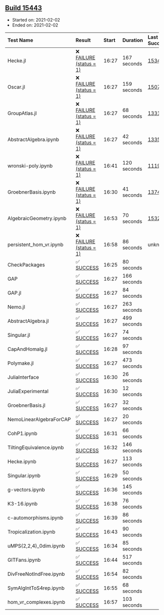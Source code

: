 ## [Build 15443](https://oscarci.mathematik.uni-kl.de/job/oscar/15443/)

* Started on: 2021-02-02
* Ended on: 2021-02-02

| Test Name    | Result | Start | Duration | Last Success | First Failure |
|:-------------|:-------|:------|:---------|:-------------|:--------------|
| Hecke.jl | ❌ [FAILURE (status = 1)](https://oscarci.mathematik.uni-kl.de/job/oscar/15443/artifact/logs/build-15443/Hecke.jl.log) | 16:27 | 167 seconds | [15344](https://oscarci.mathematik.uni-kl.de/job/oscar/15344/) | [15348](https://oscarci.mathematik.uni-kl.de/job/oscar/15348/) |
| Oscar.jl | ❌ [FAILURE (status = 1)](https://oscarci.mathematik.uni-kl.de/job/oscar/15443/artifact/logs/build-15443/Oscar.jl.log) | 16:27 | 159 seconds | [15079](https://oscarci.mathematik.uni-kl.de/job/oscar/15079/) | [15080](https://oscarci.mathematik.uni-kl.de/job/oscar/15080/) |
| GroupAtlas.jl | ❌ [FAILURE (status = 1)](https://oscarci.mathematik.uni-kl.de/job/oscar/15443/artifact/logs/build-15443/GroupAtlas.jl.log) | 16:27 | 68 seconds | [13311](https://oscarci.mathematik.uni-kl.de/job/oscar/13311/) | [13312](https://oscarci.mathematik.uni-kl.de/job/oscar/13312/) |
| AbstractAlgebra.ipynb | ❌ [FAILURE (status = 1)](https://oscarci.mathematik.uni-kl.de/job/oscar/15443/artifact/logs/build-15443/AbstractAlgebra.ipynb.log) | 16:27 | 42 seconds | [13355](https://oscarci.mathematik.uni-kl.de/job/oscar/13355/) | [13356](https://oscarci.mathematik.uni-kl.de/job/oscar/13356/) |
| wronski-poly.ipynb | ❌ [FAILURE (status = 1)](https://oscarci.mathematik.uni-kl.de/job/oscar/15443/artifact/logs/build-15443/wronski-poly.ipynb.log) | 16:41 | 120 seconds | [11192](https://oscarci.mathematik.uni-kl.de/job/oscar/11192/) | [11193](https://oscarci.mathematik.uni-kl.de/job/oscar/11193/) |
| GroebnerBasis.ipynb | ❌ [FAILURE (status = 1)](https://oscarci.mathematik.uni-kl.de/job/oscar/15443/artifact/logs/build-15443/GroebnerBasis.ipynb.log) | 16:30 | 41 seconds | [13748](https://oscarci.mathematik.uni-kl.de/job/oscar/13748/) | [13749](https://oscarci.mathematik.uni-kl.de/job/oscar/13749/) |
| AlgebraicGeometry.ipynb | ❌ [FAILURE (status = 1)](https://oscarci.mathematik.uni-kl.de/job/oscar/15443/artifact/logs/build-15443/AlgebraicGeometry.ipynb.log) | 16:53 | 70 seconds | [15322](https://oscarci.mathematik.uni-kl.de/job/oscar/15322/) | [15323](https://oscarci.mathematik.uni-kl.de/job/oscar/15323/) |
| persistent_hom_vr.ipynb | ❌ [FAILURE (status = 1)](https://oscarci.mathematik.uni-kl.de/job/oscar/15443/artifact/logs/build-15443/persistent_hom_vr.ipynb.log) | 16:58 | 86 seconds | unknown | unknown |
| CheckPackages | ✅ [SUCCESS](https://oscarci.mathematik.uni-kl.de/job/oscar/15443/artifact/logs/build-15443/CheckPackages.log) | 16:25 | 80 seconds |  |  |
| GAP | ✅ [SUCCESS](https://oscarci.mathematik.uni-kl.de/job/oscar/15443/artifact/logs/build-15443/GAP.log) | 16:27 | 166 seconds |  |  |
| GAP.jl | ✅ [SUCCESS](https://oscarci.mathematik.uni-kl.de/job/oscar/15443/artifact/logs/build-15443/GAP.jl.log) | 16:27 | 84 seconds |  |  |
| Nemo.jl | ✅ [SUCCESS](https://oscarci.mathematik.uni-kl.de/job/oscar/15443/artifact/logs/build-15443/Nemo.jl.log) | 16:27 | 263 seconds |  |  |
| AbstractAlgebra.jl | ✅ [SUCCESS](https://oscarci.mathematik.uni-kl.de/job/oscar/15443/artifact/logs/build-15443/AbstractAlgebra.jl.log) | 16:27 | 499 seconds |  |  |
| Singular.jl | ✅ [SUCCESS](https://oscarci.mathematik.uni-kl.de/job/oscar/15443/artifact/logs/build-15443/Singular.jl.log) | 16:27 | 74 seconds |  |  |
| CapAndHomalg.jl | ✅ [SUCCESS](https://oscarci.mathematik.uni-kl.de/job/oscar/15443/artifact/logs/build-15443/CapAndHomalg.jl.log) | 16:28 | 97 seconds |  |  |
| Polymake.jl | ✅ [SUCCESS](https://oscarci.mathematik.uni-kl.de/job/oscar/15443/artifact/logs/build-15443/Polymake.jl.log) | 16:27 | 473 seconds |  |  |
| JuliaInterface | ✅ [SUCCESS](https://oscarci.mathematik.uni-kl.de/job/oscar/15443/artifact/logs/build-15443/JuliaInterface.log) | 16:30 | 26 seconds |  |  |
| JuliaExperimental | ✅ [SUCCESS](https://oscarci.mathematik.uni-kl.de/job/oscar/15443/artifact/logs/build-15443/JuliaExperimental.log) | 16:30 | 12 seconds |  |  |
| GroebnerBasis.jl | ✅ [SUCCESS](https://oscarci.mathematik.uni-kl.de/job/oscar/15443/artifact/logs/build-15443/GroebnerBasis.jl.log) | 16:27 | 32 seconds |  |  |
| NemoLinearAlgebraForCAP | ✅ [SUCCESS](https://oscarci.mathematik.uni-kl.de/job/oscar/15443/artifact/logs/build-15443/NemoLinearAlgebraForCAP.log) | 16:27 | 20 seconds |  |  |
| CohP1.ipynb | ✅ [SUCCESS](https://oscarci.mathematik.uni-kl.de/job/oscar/15443/artifact/logs/build-15443/CohP1.ipynb.log) | 16:31 | 66 seconds |  |  |
| TiltingEquivalence.ipynb | ✅ [SUCCESS](https://oscarci.mathematik.uni-kl.de/job/oscar/15443/artifact/logs/build-15443/TiltingEquivalence.ipynb.log) | 16:32 | 146 seconds |  |  |
| Hecke.ipynb | ✅ [SUCCESS](https://oscarci.mathematik.uni-kl.de/job/oscar/15443/artifact/logs/build-15443/Hecke.ipynb.log) | 16:27 | 113 seconds |  |  |
| Singular.ipynb | ✅ [SUCCESS](https://oscarci.mathematik.uni-kl.de/job/oscar/15443/artifact/logs/build-15443/Singular.ipynb.log) | 16:29 | 50 seconds |  |  |
| g-vectors.ipynb | ✅ [SUCCESS](https://oscarci.mathematik.uni-kl.de/job/oscar/15443/artifact/logs/build-15443/g-vectors.ipynb.log) | 16:36 | 145 seconds |  |  |
| K3-16.ipynb | ✅ [SUCCESS](https://oscarci.mathematik.uni-kl.de/job/oscar/15443/artifact/logs/build-15443/K3-16.ipynb.log) | 16:38 | 76 seconds |  |  |
| c-automorphisms.ipynb | ✅ [SUCCESS](https://oscarci.mathematik.uni-kl.de/job/oscar/15443/artifact/logs/build-15443/c-automorphisms.ipynb.log) | 16:39 | 86 seconds |  |  |
| Tropicalization.ipynb | ✅ [SUCCESS](https://oscarci.mathematik.uni-kl.de/job/oscar/15443/artifact/logs/build-15443/Tropicalization.ipynb.log) | 16:43 | 90 seconds |  |  |
| uMPS(2,2,4)_0dim.ipynb | ✅ [SUCCESS](https://oscarci.mathematik.uni-kl.de/job/oscar/15443/artifact/logs/build-15443/uMPS-2-2-4-_0dim.ipynb.log) | 16:34 | 85 seconds |  |  |
| GITFans.ipynb | ✅ [SUCCESS](https://oscarci.mathematik.uni-kl.de/job/oscar/15443/artifact/logs/build-15443/GITFans.ipynb.log) | 16:44 | 517 seconds |  |  |
| DivFreeNotIndFree.ipynb | ✅ [SUCCESS](https://oscarci.mathematik.uni-kl.de/job/oscar/15443/artifact/logs/build-15443/DivFreeNotIndFree.ipynb.log) | 16:54 | 82 seconds |  |  |
| SymAlgIntToS4rep.ipynb | ✅ [SUCCESS](https://oscarci.mathematik.uni-kl.de/job/oscar/15443/artifact/logs/build-15443/SymAlgIntToS4rep.ipynb.log) | 16:55 | 68 seconds |  |  |
| hom_vr_complexes.ipynb | ✅ [SUCCESS](https://oscarci.mathematik.uni-kl.de/job/oscar/15443/artifact/logs/build-15443/hom_vr_complexes.ipynb.log) | 16:57 | 103 seconds |  |  |
